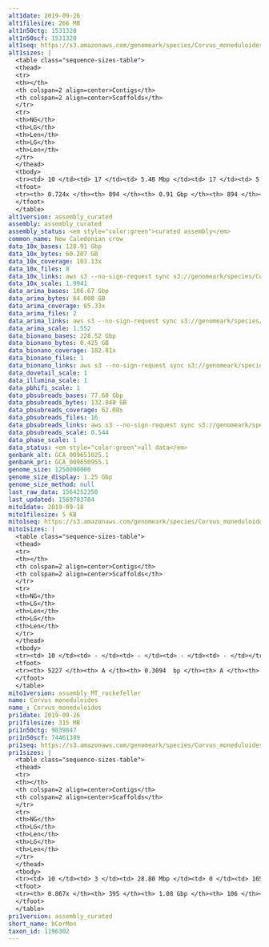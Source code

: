 ```yaml
---
alt1date: 2019-09-26
alt1filesize: 266 MB
alt1n50ctg: 1531320
alt1n50scf: 1531320
alt1seq: https://s3.amazonaws.com/genomeark/species/Corvus_moneduloides/bCorMon1/assembly_curated/bCorMon1.alt.cur.20190926.fasta.gz
alt1sizes: |
  <table class="sequence-sizes-table">
  <thead>
  <tr>
  <th></th>
  <th colspan=2 align=center>Contigs</th>
  <th colspan=2 align=center>Scaffolds</th>
  </tr>
  <tr>
  <th>NG</th>
  <th>LG</th>
  <th>Len</th>
  <th>LG</th>
  <th>Len</th>
  </tr>
  </thead>
  <tbody>
  <tr><td> 10 </td><td> 17 </td><td> 5.48 Mbp </td><td> 17 </td><td> 5.48 Mbp </td></tr>  <tr><td> 20 </td><td> 43 </td><td> 4.29 Mbp </td><td> 43 </td><td> 4.29 Mbp </td></tr>  <tr><td> 30 </td><td> 77 </td><td> 3.14 Mbp </td><td> 77 </td><td> 3.14 Mbp </td></tr>  <tr><td> 40 </td><td> 124 </td><td> 2.35 Mbp </td><td> 124 </td><td> 2.35 Mbp </td></tr>  <tr style="background-color:#cccccc;"><td> 50 </td><td> 190 </td><td> 1.53 Mbp </td><td> 190 </td><td> 1.53 Mbp </td></tr>  <tr><td> 60 </td><td> 296 </td><td> 0.91 Mbp </td><td> 296 </td><td> 0.91 Mbp </td></tr>  <tr><td> 70 </td><td> 534 </td><td> 0.21 Mbp </td><td> 534 </td><td> 0.21 Mbp </td></tr>  <tr><td> 80 </td><td> - </td><td> - </td><td> - </td><td> - </td></tr>  <tr><td> 90 </td><td> - </td><td> - </td><td> - </td><td> - </td></tr>  <tr><td> 100 </td><td> - </td><td> - </td><td> - </td><td> - </td></tr>  </tbody>
  <tfoot>
  <tr><th> 0.724x </th><th> 894 </th><th> 0.91 Gbp </th><th> 894 </th><th> 0.91 Gbp </th></tr>
  </tfoot>
  </table>
alt1version: assembly_curated
assembly: assembly_curated
assembly_status: <em style="color:green">curated assembly</em>
common_name: New Caledonian crow
data_10x_bases: 128.91 Gbp
data_10x_bytes: 60.207 GB
data_10x_coverage: 103.13x
data_10x_files: 8
data_10x_links: aws s3 --no-sign-request sync s3://genomeark/species/Corvus_moneduloides/bCorMon1/genomic_data/10x/ .<br>
data_10x_scale: 1.9941
data_arima_bases: 106.67 Gbp
data_arima_bytes: 64.008 GB
data_arima_coverage: 85.33x
data_arima_files: 2
data_arima_links: aws s3 --no-sign-request sync s3://genomeark/species/Corvus_moneduloides/bCorMon1/genomic_data/arima/ .<br>
data_arima_scale: 1.552
data_bionano_bases: 228.52 Gbp
data_bionano_bytes: 0.425 GB
data_bionano_coverage: 182.81x
data_bionano_files: 1
data_bionano_links: aws s3 --no-sign-request sync s3://genomeark/species/Corvus_moneduloides/bCorMon1/genomic_data/bionano/ .<br>
data_dovetail_scale: 1
data_illumina_scale: 1
data_pbhifi_scale: 1
data_pbsubreads_bases: 77.60 Gbp
data_pbsubreads_bytes: 132.848 GB
data_pbsubreads_coverage: 62.08x
data_pbsubreads_files: 16
data_pbsubreads_links: aws s3 --no-sign-request sync s3://genomeark/species/Corvus_moneduloides/bCorMon1/genomic_data/pacbio/ . --exclude "*ccs*bam*"<br>
data_pbsubreads_scale: 0.544
data_phase_scale: 1
data_status: <em style="color:green">all data</em>
genbank_alt: GCA_009651025.1
genbank_pri: GCA_009650955.1
genome_size: 1250000000
genome_size_display: 1.25 Gbp
genome_size_method: null
last_raw_data: 1564252350
last_updated: 1569703784
mito1date: 2019-09-18
mito1filesize: 5 KB
mito1seq: https://s3.amazonaws.com/genomeark/species/Corvus_moneduloides/bCorMon1/assembly_MT_rockefeller/bCorMon1.MT.20190918.fasta.gz
mito1sizes: |
  <table class="sequence-sizes-table">
  <thead>
  <tr>
  <th></th>
  <th colspan=2 align=center>Contigs</th>
  <th colspan=2 align=center>Scaffolds</th>
  </tr>
  <tr>
  <th>NG</th>
  <th>LG</th>
  <th>Len</th>
  <th>LG</th>
  <th>Len</th>
  </tr>
  </thead>
  <tbody>
  <tr><td> 10 </td><td> - </td><td> - </td><td> - </td><td> - </td></tr>  <tr><td> 20 </td><td> - </td><td> - </td><td> - </td><td> - </td></tr>  <tr><td> 30 </td><td> - </td><td> - </td><td> - </td><td> - </td></tr>  <tr><td> 40 </td><td> - </td><td> - </td><td> - </td><td> - </td></tr>  <tr style="background-color:#cccccc;"><td> 50 </td><td> - </td><td style="background-color:#ff8888;"> - </td><td> - </td><td style="background-color:#ff8888;"> - </td></tr>  <tr><td> 60 </td><td> - </td><td> - </td><td> - </td><td> - </td></tr>  <tr><td> 70 </td><td> - </td><td> - </td><td> - </td><td> - </td></tr>  <tr><td> 80 </td><td> - </td><td> - </td><td> - </td><td> - </td></tr>  <tr><td> 90 </td><td> - </td><td> - </td><td> - </td><td> - </td></tr>  <tr><td> 100 </td><td> - </td><td> - </td><td> - </td><td> - </td></tr>  </tbody>
  <tfoot>
  <tr><th> 5227 </th><th> A </th><th> 0.3094  bp </th><th> A </th><th> 0.3094  bp </th></tr>
  </tfoot>
  </table>
mito1version: assembly_MT_rockefeller
name: Corvus moneduloides
name_: Corvus_moneduloides
pri1date: 2019-09-26
pri1filesize: 315 MB
pri1n50ctg: 9839847
pri1n50scf: 74461389
pri1seq: https://s3.amazonaws.com/genomeark/species/Corvus_moneduloides/bCorMon1/assembly_curated/bCorMon1.pri.cur.20190926.fasta.gz
pri1sizes: |
  <table class="sequence-sizes-table">
  <thead>
  <tr>
  <th></th>
  <th colspan=2 align=center>Contigs</th>
  <th colspan=2 align=center>Scaffolds</th>
  </tr>
  <tr>
  <th>NG</th>
  <th>LG</th>
  <th>Len</th>
  <th>LG</th>
  <th>Len</th>
  </tr>
  </thead>
  <tbody>
  <tr><td> 10 </td><td> 3 </td><td> 28.80 Mbp </td><td> 0 </td><td> 165.74 Mbp </td></tr>  <tr><td> 20 </td><td> 9 </td><td> 17.42 Mbp </td><td> 1 </td><td> 123.34 Mbp </td></tr>  <tr><td> 30 </td><td> 17 </td><td> 15.76 Mbp </td><td> 2 </td><td> 122.10 Mbp </td></tr>  <tr><td> 40 </td><td> 26 </td><td> 12.61 Mbp </td><td> 4 </td><td> 74.70 Mbp </td></tr>  <tr style="background-color:#cccccc;"><td> 50 </td><td> 37 </td><td style="background-color:#88ff88;"> 9.84 Mbp </td><td> 5 </td><td style="background-color:#88ff88;"> 74.46 Mbp </td></tr>  <tr><td> 60 </td><td> 52 </td><td> 6.72 Mbp </td><td> 8 </td><td> 37.23 Mbp </td></tr>  <tr><td> 70 </td><td> 74 </td><td> 4.38 Mbp </td><td> 12 </td><td> 21.20 Mbp </td></tr>  <tr><td> 80 </td><td> 114 </td><td> 1.79 Mbp </td><td> 19 </td><td> 14.83 Mbp </td></tr>  <tr><td> 90 </td><td> - </td><td> - </td><td> - </td><td> - </td></tr>  <tr><td> 100 </td><td> - </td><td> - </td><td> - </td><td> - </td></tr>  </tbody>
  <tfoot>
  <tr><th> 0.867x </th><th> 395 </th><th> 1.08 Gbp </th><th> 106 </th><th> 1.11 Gbp </th></tr>
  </tfoot>
  </table>
pri1version: assembly_curated
short_name: bCorMon
taxon_id: 1196302
---
```

